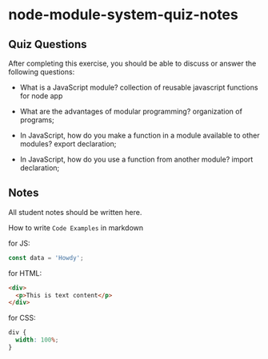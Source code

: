 # node-module-system-quiz-notes

## Quiz Questions

After completing this exercise, you should be able to discuss or answer the following questions:

- What is a JavaScript module?
  collection of reusable javascript functions for node app

- What are the advantages of modular programming?
  organization of programs;

- In JavaScript, how do you make a function in a module available to other modules?
  export declaration;

- In JavaScript, how do you use a function from another module?
  import declaration;

## Notes

All student notes should be written here.

How to write `Code Examples` in markdown

for JS:

```javascript
const data = 'Howdy';
```

for HTML:

```html
<div>
  <p>This is text content</p>
</div>
```

for CSS:

```css
div {
  width: 100%;
}
```
